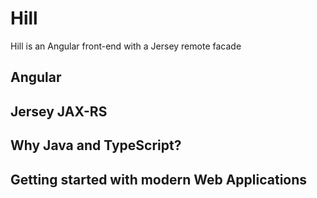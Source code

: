 # Hill

Hill is an Angular front-end with a Jersey remote facade

## Angular

## Jersey JAX-RS

## Why Java and TypeScript?

## Getting started with modern Web Applications